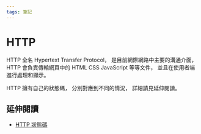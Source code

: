 ```yaml
---
tags: 筆記
---
```


# HTTP

HTTP 全名 Hypertext Transfer Protocol，
是目前網際網路中主要的溝通介面，
HTTP 會負責傳輸網頁中的 HTML CSS JavaScript 等等文件，
並且在使用者端進行處理和顯示。  

HTTP 擁有自己的狀態碼，
分別對應到不同的情況，
詳細請見延伸閱讀。  

## 延伸閱讀

- [HTTP 狀態碼](./HTTP狀態碼.md)